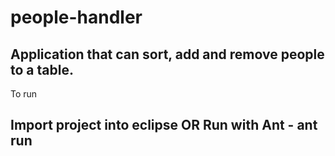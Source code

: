 # people-handler
Application that can sort, add and remove people to a table.
------------------------------------------------------------
To run

Import project into eclipse
OR
Run with Ant	- ant run
------------------------------------------------------------
